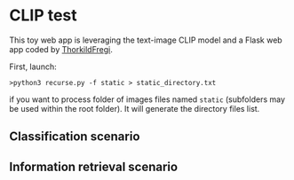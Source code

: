 # CLIP test

This toy web app is leveraging the text-image CLIP model and a Flask web app coded by [ThorkildFregi](https://github.com/ThorkildFregi/CLIP-model-website).


First, launch:
```
>python3 recurse.py -f static > static_directory.txt
```
if you want to process folder of images files named ``static`` (subfolders may be used within the root folder). It will generate the directory files list.


## Classification scenario


## Information retrieval scenario

